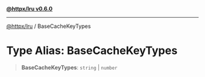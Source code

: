 [**@httpx/lru v0.6.0**](../README.md)

***

[@httpx/lru](../README.md) / BaseCacheKeyTypes

# Type Alias: BaseCacheKeyTypes

> **BaseCacheKeyTypes**: `string` \| `number`
